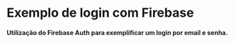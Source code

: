 # Exemplo de login com Firebase
#### Utilização do Firebase Auth para exemplificar um login por email e senha.
